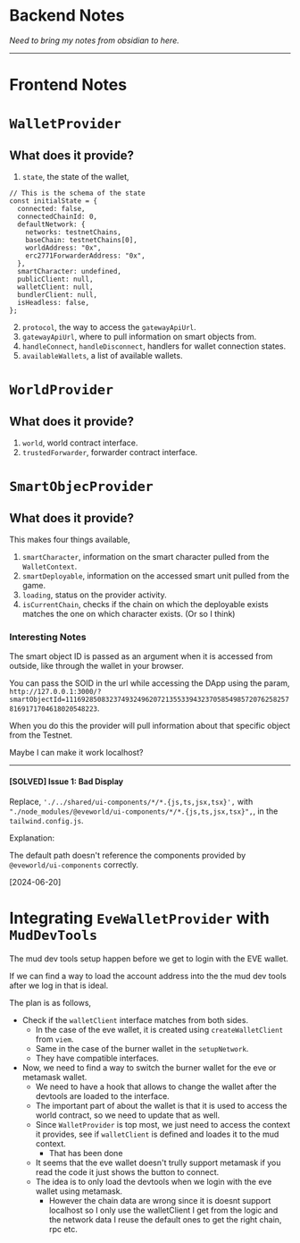 # Backend Notes

*Need to bring my notes from obsidian to here.*

---
# Frontend Notes



# `WalletProvider`

## What does it provide?

1. `state`, the state of the wallet,
```tsx
// This is the schema of the state
const initialState = {
  connected: false,
  connectedChainId: 0,
  defaultNetwork: {
    networks: testnetChains,
    baseChain: testnetChains[0],
    worldAddress: "0x",
    erc2771ForwarderAddress: "0x",
  },
  smartCharacter: undefined,
  publicClient: null,
  walletClient: null,
  bundlerClient: null,
  isHeadless: false,
};

```
2. `protocol`, the way to access the `gatewayApiUrl`.
3. `gatewayApiUrl`, where to pull information on smart objects from.
4. `handleConnect`, `handleDisconnect`, handlers for wallet connection states.
5. `availableWallets`, a list of available wallets.

# `WorldProvider`

## What does it provide?

1. `world`, world contract interface.
2. `trustedForwarder`, forwarder contract interface.


# `SmartObjecProvider`

## What does it provide?
This makes four things available,
1. `smartCharacter`, information on the smart character pulled from the `WalletContext`.
2. `smartDeployable`, information on the accessed smart unit pulled from the game.
3. `loading`, status on the provider activity.
4. `isCurrentChain`, checks if the chain on which the deployable exists matches the one on which character exists. (Or so I think)

### Interesting Notes
The smart object ID is passed as an argument when it is accessed from outside, like through the wallet in your browser.

You can pass the SOID in the url while accessing the DApp using the param, `http://127.0.0.1:3000/?smartObjectId=111692850832374932496207213553394323705854985720762582578169171704618020548223`.

When you do this the provider will pull information about that specific object from the Testnet.

Maybe I can make it work localhost?

---
#### [SOLVED] Issue 1: Bad Display

Replace, `'./../shared/ui-components/*/*.{js,ts,jsx,tsx}',` with `"./node_modules/@eveworld/ui-components/*/*.{js,ts,jsx,tsx}",`, in the `tailwind.config.js`.

Explanation:

The default path doesn't reference the components provided by `@eveworld/ui-components` correctly.


[2024-06-20]

# Integrating `EveWalletProvider` with `MudDevTools`

The mud dev tools setup happen before we get to login with the EVE wallet.

If we can find a way to load the account address into the the mud dev tools after we log in that is ideal.

The plan is as follows,

- Check if the `walletClient` interface matches from both sides.
  - In the case of the eve wallet, it is created using `createWalletClient` from `viem`.
  - Same in the case of the burner wallet in the `setupNetwork`.
  - They have compatible interfaces.
- Now, we need to find a way to switch the burner wallet for the eve or metamask wallet.
  - We need to have a hook that allows to change the wallet after the devtools are loaded to the interface.
  - The important part of about the wallet is that it is used to access the world contract, so we need to update that as well.
  - Since `WalletProvider` is top most, we just need to access the context it provides, see if `walletClient` is defined and loades it to the mud context.
    - That has been done
  - It seems that the eve wallet doesn't trully support metamask if you read the code it just shows the button to connect.
  - The idea is to only load the devtools when we login with the eve wallet using metamask.
    - However the chain data are wrong since it is doesnt support localhost so I only use the walletClient I get from the logic and the network data I reuse the default ones to get the right chain, rpc etc.